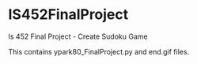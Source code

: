 # IS452FinalProject
Is 452 Final Project - Create Sudoku Game

This contains ypark80_FinalProject.py and end.gif files.
